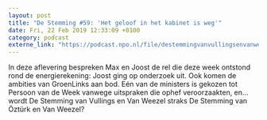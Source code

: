 ```yaml
---
layout: post
title: "De Stemming #59: 'Het geloof in het kabinet is weg'"
date: Fri, 22 Feb 2019 12:33:09 +0100
category: podcast
externe_link: "https://podcast.npo.nl/file/destemmingvanvullingsenvanweezel/4397/nporadio1_destemmingvanvullingsenvanweezel_20190222_de-stemming-van-vullings-van-weezel-59_31JWMO.mp3"
---
```


In deze aflevering bespreken Max en Joost de rel die deze week ontstond rond de energierekening: Joost ging op onderzoek uit. Ook komen de ambities van GroenLinks aan bod. Eén van de ministers is gekozen tot Persoon van de Week vanwege uitspraken die ophef veroorzaakten, en... wordt De Stemming van Vullings en Van Weezel straks De Stemming van Öztürk en Van Weezel?
